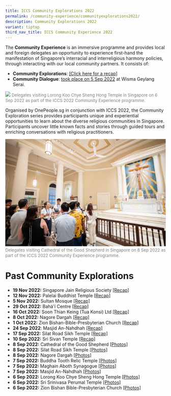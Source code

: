 ```yaml
---
title: ICCS Community Explorations 2022
permalink: /community-experience/communityexplorations2022/
description: Community Explorations 2022
variant: tiptap
third_nav_title: ICCS Community Experience 2022
---
```

The **Community Experience** is an immersive programme and provides local and foreign delegates an opportunity to experience first-hand the manifestation of Singapore’s interracial and interreligious harmony policies, through interacting with our local community partners. It consists of:
* **Community Explorations**: [[Click here for a recap]](/latest/experiencing-the-diversity-of-singapore/)
* **Community Dialogue**: [took place on 5 Sep 2022](/community-experience/communitydialogue/) at Wisma Geylang Serai.

![](/images/RT_CE%201%20-121.jpg)
<font color="grey"><font size="-1">Delegates visiting Lorong Koo Chye Sheng Hong Temple in Singapore on 6 Sep 2022 as part of the ICCS 2022 Community Experience programme.</font></font>  

Organised by OnePeople.sg in conjunction with ICCS 2022, the Community Exploration series provides participants unique and experiential opportunities to learn about the diverse religious communities in Singapore. Participants uncover little known facts and stories through guided tours and enriching conversations with religious practitioners.

![](/images/CE7_080922-69.jpg)
<font color="grey"><font size="-1">Delegates visiting Cathedral of the Good Shepherd in Singapore on 8 Sep 2022 as part of the ICCS 2022 Community Experience programme.</font></font>
# Past Community Explorations
* **19 Nov 2022:** Singapore Jain Religious Society <a href="https://www.facebook.com/OnePeople.sg/posts/5896038620434379" target="_blank">[Recap]</a>
* **12 Nov 2022:** Palelai Buddhist Temple <a href="https://www.facebook.com/OnePeople.sg/posts/5896038620434379" target="_blank">[Recap]</a>
* **5 Nov 2022:** Sultan Mosque <a href="https://www.facebook.com/OnePeople.sg/posts/pfbid0TkNkR1pzVZy8aAsXHbuTQp8gHyFAHm37hy4goqSHCRZGv47tV7LvCuTxnSpPtYW5l" target="_blank">[Recap]</a>
* **29 Oct 2022:** Bahá'í Centre <a href="https://www.facebook.com/OnePeople.sg/posts/pfbid0TkNkR1pzVZy8aAsXHbuTQp8gHyFAHm37hy4goqSHCRZGv47tV7LvCuTxnSpPtYW5l" target="_blank">[Recap]</a>
* **16 Oct 2022:** Soon Thian Keing (Tua Konsi) Ltd <a href="https://www.facebook.com/OnePeople.sg/posts/5795921527112756" target="_blank">[Recap]</a>
* **8 Oct 2022:** Nagore Dargah <a href="https://www.facebook.com/OnePeople.sg/posts/5795921527112756" target="_blank">[Recap]</a>
* **1 Oct 2022:** Zion Bishan-Bible-Presbyterian Church <a href="https://www.facebook.com/OnePeople.sg/posts/5751249774913265" target="_blank">[Recap]</a>
* **24 Sep 2022**: Masjid An-Nahdhah <a href="https://www.facebook.com/OnePeople.sg/posts/5751249774913265" target="_blank">[Recap]</a>
* **17 Sep 2022:** Silat Road Sikh Temple <a href="https://www.facebook.com/OnePeople.sg/posts/5705977042773872" target="_blank">[Recap]</a>
* **10 Sep 2022:** Sri Sivan Temple <a href="https://www.facebook.com/OnePeople.sg/posts/5705977042773872" target="_blank">[Recap]</a>
* **8 Sep 2022:** Cathedral of the Good Shepherd <a href="https://www.facebook.com/media/set/?vanity=ICCSSG&amp;set=a.462614285910220" target="_blank">[Photos]</a>
* **8 Sep 2022:** Silat Road Sikh Temple <a href="https://www.facebook.com/media/set/?vanity=ICCSSG&amp;set=a.462612555910393" target="_blank">[Photos]</a>
* **8 Sep 2022:** Nagore Dargah <a href="https://www.facebook.com/media/set/?set=a.462609949243987&amp;type=3" target="_blank">[Photos]</a>
* **7 Sep 2022:** Buddha Tooth Relic Temple <a href="https://www.facebook.com/media/set/?set=a.462662715905377&amp;type=3" target="_blank">[Photos]</a>
* **7 Sep 2022:** Maghain Aboth Synagogue <a href="https://www.facebook.com/media/set/?vanity=ICCSSG&amp;set=a.462659192572396" target="_blank">[Photos]</a>
* **7 Sep 2022:** Masjid An-Nahdhah <a href="https://www.facebook.com/media/set/?set=a.462654309239551&amp;type=3" target="_blank">[Photos]</a>
* **6 Sep 2022:** Lorong Koo Chye Sheng Hong Temple <a href="https://www.facebook.com/media/set/?vanity=ICCSSG&amp;set=a.462686655902983" target="_blank">[Photos]</a>
* **6 Sep 2022:** Sri Srinivasa Perumal Temple <a href="https://www.facebook.com/media/set/?set=a.462682365903412&amp;type=3" target="_blank">[Photos]</a>
* **6 Sep 2022:** Zion Bishan Bible-Presbyterian Church <a href="https://www.facebook.com/media/set/?set=a.462679369237045&amp;type=3" target="_blank">[Photos]</a>